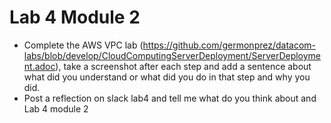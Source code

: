 

# Lab 4 Module 2
- Complete the  AWS VPC lab (https://github.com/germonprez/datacom-labs/blob/develop/CloudComputingServerDeployment/ServerDeployment.adoc), 
take a screenshot after each step and add a sentence about what did you understand or what did you do in that step and why you did.
- Post a reflection on slack lab4 and tell me what do you think about  and Lab 4 module 2
